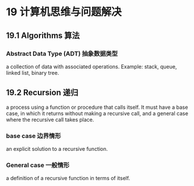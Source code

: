 # 19 计算机思维与问题解决

## 19.1 Algorithms 算法

### Abstract Data Type (ADT) 抽象数据类型

a collection of data with associated operations. Example: stack, queue,
linked list, binary tree.

## 19.2 Recursion 递归

a process using a function or procedure that calls itself.
It must have a base case, in which it returns without making a recursive call,
and a general case where the recursive call takes place.

### base case 边界情形

an explicit solution to a recursive function.

### General case 一般情形

a definition of a recursive function in terms of itself.
